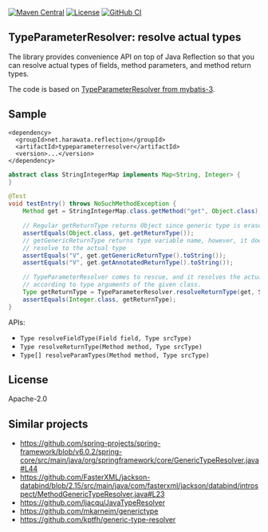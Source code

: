 [![Maven Central](https://maven-badges.herokuapp.com/maven-central/net.harawata.reflection/typeparameterresolver/badge.svg)](https://maven-badges.herokuapp.com/maven-central/net.harawata.reflection/typeparameterresolver)
[![License](https://img.shields.io/badge/Apache-2.0-blue.svg)](https://opensource.org/licenses/Apache-2.0)
[![GitHub CI](https://github.com/harawata/typeparameterresolver/actions/workflows/ci.yaml/badge.svg)](https://github.com/harawata/typeparameterresolver/actions/workflows/ci.yaml)

TypeParameterResolver: resolve actual types
-------------------------------------------

The library provides convenience API on top of Java Reflection so that you can resolve actual
types of fields, method parameters, and method return types.

The code is based on [TypeParameterResolver from mybatis-3](https://github.com/mybatis/mybatis-3/blob/mybatis-3.5.11/src/main/java/org/apache/ibatis/reflection/TypeParameterResolver.java).

Sample
------

```mvn
<dependency>
  <groupId>net.harawata.reflection</groupId>
  <artifactId>typeparameterresolver</artifactId>
  <version>...</version>
</dependency>
```

```java
abstract class StringIntegerMap implements Map<String, Integer> {
}

@Test
void testEntry() throws NoSuchMethodException {
    Method get = StringIntegerMap.class.getMethod("get", Object.class);

    // Regular getReturnType returns Object since generic type is erased.
    assertEquals(Object.class, get.getReturnType());
    // getGenericReturnType returns type variable name, however, it does not
    // resolve to the actual type
    assertEquals("V", get.getGenericReturnType().toString());
    assertEquals("V", get.getAnnotatedReturnType().toString());

    // TypeParameterResolver comes to rescue, and it resolves the actual type
    // according to type arguments of the given class.
    Type getReturnType = TypeParameterResolver.resolveReturnType(get, StringIntegerMap.class);
    assertEquals(Integer.class, getReturnType);
}
```

APIs:

* `Type resolveFieldType(Field field, Type srcType)`
* `Type resolveReturnType(Method method, Type srcType)`
* `Type[] resolveParamTypes(Method method, Type srcType)`

License
-------

Apache-2.0

Similar projects
----------------

* https://github.com/spring-projects/spring-framework/blob/v6.0.2/spring-core/src/main/java/org/springframework/core/GenericTypeResolver.java#L44
* https://github.com/FasterXML/jackson-databind/blob/2.15/src/main/java/com/fasterxml/jackson/databind/introspect/MethodGenericTypeResolver.java#L23
* https://github.com/ljacqu/JavaTypeResolver
* https://github.com/mkarneim/generictype
* https://github.com/kptfh/generic-type-resolver
